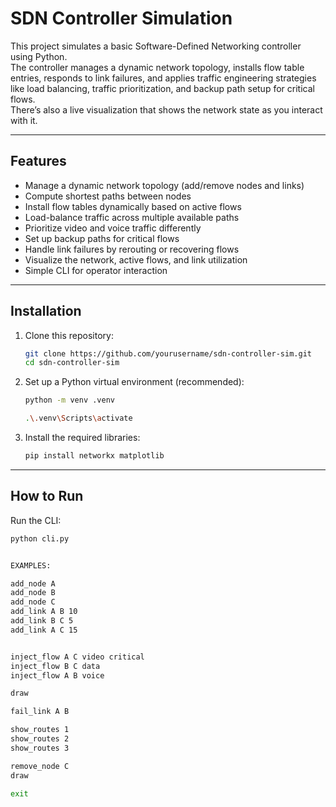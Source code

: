 # SDN Controller Simulation

This project simulates a basic Software-Defined Networking controller using Python.  
The controller manages a dynamic network topology, installs flow table entries, responds to link failures, and applies traffic engineering strategies like load balancing, traffic prioritization, and backup path setup for critical flows.  
There’s also a live visualization that shows the network state as you interact with it.

---

## Features

- Manage a dynamic network topology (add/remove nodes and links)
- Compute shortest paths between nodes
- Install flow tables dynamically based on active flows
- Load-balance traffic across multiple available paths
- Prioritize video and voice traffic differently
- Set up backup paths for critical flows
- Handle link failures by rerouting or recovering flows
- Visualize the network, active flows, and link utilization
- Simple CLI for operator interaction

---

## Installation

1. Clone this repository:
    ```bash
    git clone https://github.com/yourusername/sdn-controller-sim.git
    cd sdn-controller-sim
    ```

2. Set up a Python virtual environment (recommended):
    ```bash
    python -m venv .venv

    .\.venv\Scripts\activate 
    ```

3. Install the required libraries:
    ```bash
    pip install networkx matplotlib
    ```

---

## How to Run

Run the CLI:

```bash
python cli.py


EXAMPLES: 

add_node A
add_node B
add_node C
add_link A B 10
add_link B C 5
add_link A C 15


inject_flow A C video critical
inject_flow B C data
inject_flow A B voice

draw

fail_link A B

show_routes 1
show_routes 2
show_routes 3

remove_node C
draw

exit
